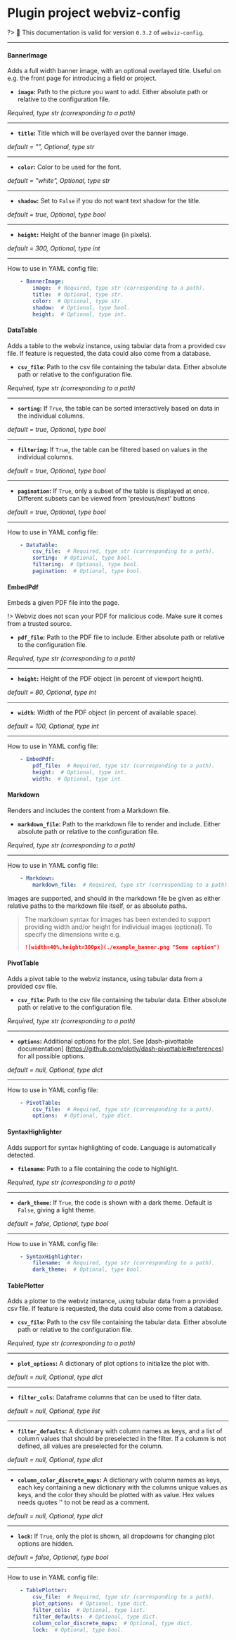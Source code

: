 # Plugin project webviz-config

?> :bookmark: This documentation is valid for version `0.3.2` of `webviz-config`. 

 

---



<div class="plugin-doc">

#### BannerImage


<!-- tabs:start -->
   

<!-- tab:Description -->

Adds a full width banner image, with an optional overlayed title.
Useful on e.g. the front page for introducing a field or project.


 

<!-- tab:Arguments -->


* **`image`:** Path to the picture you want to add. Either absolute path or relative to the configuration file.

*Required, type str (corresponding to a path)*


---

* **`title`:** Title which will be overlayed over the banner image.

*default = "", Optional, type str*


---

* **`color`:** Color to be used for the font.

*default = "white", Optional, type str*


---

* **`shadow`:** Set to `False` if you do not want text shadow for the title.

*default = true, Optional, type bool*


---

* **`height`:** Height of the banner image (in pixels).

*default = 300, Optional, type int*


---



How to use in YAML config file:
```yaml
    - BannerImage:
        image:  # Required, type str (corresponding to a path).
        title:  # Optional, type str.
        color:  # Optional, type str.
        shadow:  # Optional, type bool.
        height:  # Optional, type int.
```

 

<!-- tabs:end -->

</div>



<div class="plugin-doc">

#### DataTable


<!-- tabs:start -->
   

<!-- tab:Description -->

Adds a table to the webviz instance, using tabular data from a provided csv file.
If feature is requested, the data could also come from a database.


 

<!-- tab:Arguments -->


* **`csv_file`:** Path to the csv file containing the tabular data. Either absolute path or relative to the configuration file.

*Required, type str (corresponding to a path)*


---

* **`sorting`:** If `True`, the table can be sorted interactively based on data in the individual columns.

*default = true, Optional, type bool*


---

* **`filtering`:** If `True`, the table can be filtered based on values in the individual columns.

*default = true, Optional, type bool*


---

* **`pagination`:** If `True`, only a subset of the table is displayed at once. Different subsets can be viewed from 'previous/next' buttons

*default = true, Optional, type bool*


---



How to use in YAML config file:
```yaml
    - DataTable:
        csv_file:  # Required, type str (corresponding to a path).
        sorting:  # Optional, type bool.
        filtering:  # Optional, type bool.
        pagination:  # Optional, type bool.
```

 

<!-- tabs:end -->

</div>



<div class="plugin-doc">

#### EmbedPdf


<!-- tabs:start -->
   

<!-- tab:Description -->

Embeds a given PDF file into the page.

!> Webviz does not scan your PDF for malicious code. Make sure it comes from a trusted source.

 

<!-- tab:Arguments -->


* **`pdf_file`:** Path to the PDF file to include. Either absolute path or relative to the configuration file.

*Required, type str (corresponding to a path)*


---

* **`height`:** Height of the PDF object (in percent of viewport height).

*default = 80, Optional, type int*


---

* **`width`:** Width of the PDF object (in percent of available space).

*default = 100, Optional, type int*


---



How to use in YAML config file:
```yaml
    - EmbedPdf:
        pdf_file:  # Required, type str (corresponding to a path).
        height:  # Optional, type int.
        width:  # Optional, type int.
```

 

<!-- tabs:end -->

</div>



<div class="plugin-doc">

#### Markdown


<!-- tabs:start -->
   

<!-- tab:Description -->

Renders and includes the content from a Markdown file.


 

<!-- tab:Arguments -->


* **`markdown_file`:** Path to the markdown file to render and include. Either absolute path or relative to the configuration file.

*Required, type str (corresponding to a path)*


---



How to use in YAML config file:
```yaml
    - Markdown:
        markdown_file:  # Required, type str (corresponding to a path).
```

   

<!-- tab:Data input -->


Images are supported, and should in the markdown file be given as either
relative paths to the markdown file itself, or as absolute paths.

> The markdown syntax for images has been extended to support     providing width and/or height for individual images (optional).     To specify the dimensions write e.g.
> ```markdown
> ![width=40%,height=300px](./example_banner.png "Some caption")
> ```

 

<!-- tabs:end -->

</div>



<div class="plugin-doc">

#### PivotTable


<!-- tabs:start -->
   

<!-- tab:Description -->

Adds a pivot table to the webviz instance, using tabular data from a         provided csv file.


 

<!-- tab:Arguments -->


* **`csv_file`:** Path to the csv file containing the tabular data. Either absolute path or relative to the configuration file.

*Required, type str (corresponding to a path)*


---

* **`options`:** Additional options for the plot. See [dash-pivottable documentation] (https://github.com/plotly/dash-pivottable#references) for all possible options.

*default = null, Optional, type dict*


---



How to use in YAML config file:
```yaml
    - PivotTable:
        csv_file:  # Required, type str (corresponding to a path).
        options:  # Optional, type dict.
```

 

<!-- tabs:end -->

</div>



<div class="plugin-doc">

#### SyntaxHighlighter


<!-- tabs:start -->
   

<!-- tab:Description -->

Adds support for syntax highlighting of code. Language is automatically detected.


 

<!-- tab:Arguments -->


* **`filename`:** Path to a file containing the code to highlight.

*Required, type str (corresponding to a path)*


---

* **`dark_theme`:** If `True`, the code is shown with a dark theme. Default is `False`, giving a light theme.

*default = false, Optional, type bool*


---



How to use in YAML config file:
```yaml
    - SyntaxHighlighter:
        filename:  # Required, type str (corresponding to a path).
        dark_theme:  # Optional, type bool.
```

 

<!-- tabs:end -->

</div>



<div class="plugin-doc">

#### TablePlotter


<!-- tabs:start -->
   

<!-- tab:Description -->

Adds a plotter to the webviz instance, using tabular data from a provided csv file.
If feature is requested, the data could also come from a database.


 

<!-- tab:Arguments -->


* **`csv_file`:** Path to the csv file containing the tabular data. Either absolute path or relative to the configuration file.

*Required, type str (corresponding to a path)*


---

* **`plot_options`:** A dictionary of plot options to initialize the plot with.

*default = null, Optional, type dict*


---

* **`filter_cols`:** Dataframe columns that can be used to filter data.

*default = null, Optional, type list*


---

* **`filter_defaults`:** A dictionary with column names as keys, and a list of column values that should be preselected in the filter. If a columm is not defined, all values are preselected for the column.

*default = null, Optional, type dict*


---

* **`column_color_discrete_maps`:** A dictionary with column names as keys, each key containing a new dictionary with the columns unique values as keys, and the color they should be plotted with as value. Hex values needs quotes '' to not be read as a comment.

*default = null, Optional, type dict*


---

* **`lock`:** If `True`, only the plot is shown, all dropdowns for changing plot options are hidden.

*default = false, Optional, type bool*


---



How to use in YAML config file:
```yaml
    - TablePlotter:
        csv_file:  # Required, type str (corresponding to a path).
        plot_options:  # Optional, type dict.
        filter_cols:  # Optional, type list.
        filter_defaults:  # Optional, type dict.
        column_color_discrete_maps:  # Optional, type dict.
        lock:  # Optional, type bool.
```

 

<!-- tabs:end -->

</div>

